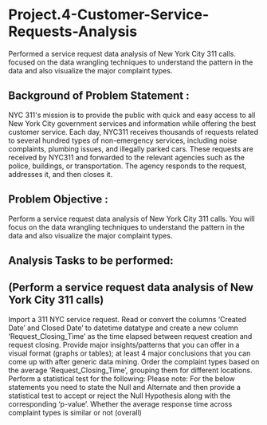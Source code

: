 # Project.4-Customer-Service-Requests-Analysis
Performed a service request data analysis of New York City 311 calls. focused on the data wrangling techniques to understand the pattern in the data and also visualize the major complaint types.

## Background of Problem Statement :
NYC 311's mission is to provide the public with quick and easy access to all New York City government services and information while offering the best customer service. Each day, NYC311 receives thousands of requests related
to several hundred types of non-emergency services, including noise complaints, plumbing issues, and illegally parked cars.
These requests are received by NYC311 and forwarded to the relevant agencies such as the police, buildings, or transportation.
The agency responds to the request, addresses it, and then closes it.
## Problem Objective :
Perform a service request data analysis of New York City 311 calls. You will focus on the data wrangling techniques to
understand the pattern in the data and also visualize the major complaint types.
## Analysis Tasks to be performed:
## (Perform a service request data analysis of New York City 311 calls)
Import a 311 NYC service request.
Read or convert the columns ‘Created Date’ and Closed Date’ to datetime datatype and create a
new column ‘Request_Closing_Time’ as the time elapsed between request creation and request closing.
Provide major insights/patterns that you can offer in a visual format (graphs or tables); at least 4 major
conclusions that you can come up with after generic data mining.
Order the complaint types based on the average ‘Request_Closing_Time’, grouping them for different locations.
Perform a statistical test for the following:
Please note: For the below statements you need to state the Null and Alternate and then provide a statistical test to
accept or reject the Null Hypothesis along with the corresponding ‘p-value’.
Whether the average response time across complaint types is similar or not (overall)
